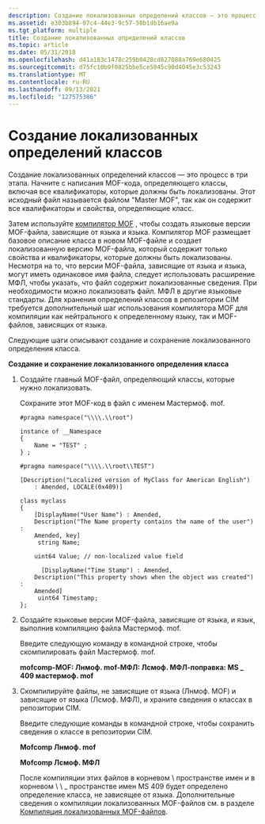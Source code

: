 ```yaml
---
description: Создание локализованных определений классов — это процесс в три этапа.
ms.assetid: e303b894-07c4-44e3-9c57-58b1db16ae9a
ms.tgt_platform: multiple
title: Создание локализованных определений классов
ms.topic: article
ms.date: 05/31/2018
ms.openlocfilehash: d41a183c1478c259b0428cd827088a769e680425
ms.sourcegitcommit: d75fc10b9f0825bbe5ce5045c90d4045e3c53243
ms.translationtype: MT
ms.contentlocale: ru-RU
ms.lasthandoff: 09/13/2021
ms.locfileid: "127575386"
---
```

# <a name="creating-localized-class-definitions"></a>Создание локализованных определений классов

Создание локализованных определений классов — это процесс в три этапа. Начните с написания MOF-кода, определяющего классы, включая все квалификаторы, которые должны быть локализованы. Этот исходный файл называется файлом "Master MOF", так как он содержит все квалификаторы и свойства, определяющие класс.

Затем используйте [компилятор MOF](mofcomp.md) , чтобы создать языковые версии MOF-файла, зависящие от языка и языка. Компилятор MOF размещает базовое описание класса в новом MOF-файле и создает локализованную версию MOF-файла, который содержит только свойства и квалификаторы, которые должны быть локализованы. Несмотря на то, что версии MOF-файла, зависящие от языка и языка, могут иметь одинаковое имя файла, следует использовать расширение МФЛ, чтобы указать, что файл содержит локализованные сведения. При необходимости можно локализовать файл. МФЛ в другие языковые стандарты. Для хранения определений классов в репозитории CIM требуется дополнительный шаг использования компилятора MOF для компиляции как нейтрального к определенному языку, так и MOF-файлов, зависящих от языка.

Следующие шаги описывают создание и сохранение локализованного определения класса.

**Создание и сохранение локализованного определения класса**

1.  Создайте главный MOF-файл, определяющий классы, которые нужно локализовать.

    Сохраните этот MOF-код в файл с именем Мастермоф. mof.

    ```syntax
    #pragma namespace("\\\\.\\root")

    instance of __Namespace
    {
        Name = "TEST" ;
    } ;

    #pragma namespace("\\\\.\\root\\TEST")

    [Description("Localized version of MyClass for American English") 
        : Amended, LOCALE(0x409)] 

    class myclass
    {
        [DisplayName("User Name") : Amended,
        Description("The Name property contains the name of the user") : 
        Amended, key]
         string Name;

        uint64 Value; // non-localized value field

          [DisplayName("Time Stamp") : Amended,
        Description("This property shows when the object was created") : 
        Amended] 
         uint64 Timestamp;
    };
    ```

2.  Создайте языковые версии MOF-файла, зависящие от языка, и язык, выполнив компиляцию файла Мастермоф. mof.

    Введите следующую команду в командной строке, чтобы скомпилировать файл Мастермоф. mof.

    **mofcomp-MOF: Лнмоф. mof-МФЛ: Лсмоф. МФЛ-поправка: MS \_ 409 мастермоф. mof**

3.  Скомпилируйте файлы, не зависящие от языка (Лнмоф. MOF) и зависящие от языка (Лсмоф. МФЛ), и храните сведения о классах в репозитории CIM.

    Введите следующие команды в командной строке, чтобы сохранить сведения о классе в репозитории CIM.

    **Mofcomp Лнмоф. mof**

    **Mofcomp Лсмоф. МФЛ**

    После компиляции этих файлов в корневом \\ пространстве имен и в корневом \\ \\ \_ пространстве имен MS 409 будет определено определение класса, не зависящее от языка. Дополнительные сведения о компиляции локализованных MOF-файлов см. в разделе [Компиляция локализованных MOF-файлов](compiling-localized-mof-files.md).

 

 



